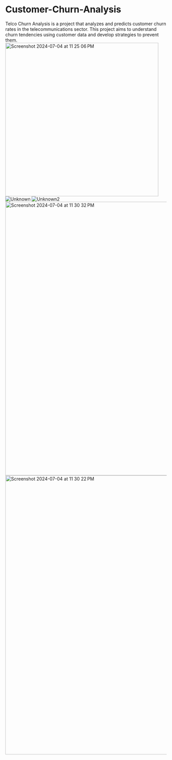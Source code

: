# Customer-Churn-Analysis
Telco Churn Analysis is a project that analyzes and predicts customer churn rates in the telecommunications sector. This project aims to understand churn tendencies using customer data and develop strategies to prevent them.
<img width="478" alt="Screenshot 2024-07-04 at 11 25 06 PM" src="https://github.com/VamsiP19/Customer-Churn-Analysis/assets/110325220/f3655d08-ed60-468c-a723-1aac03b8c3f7">
![Unknown](https://github.com/VamsiP19/Customer-Churn-Analysis/assets/110325220/b6e0547b-c11a-48d7-8af4-4147c2870bf4)
![Unknown2](https://github.com/VamsiP19/Customer-Churn-Analysis/assets/110325220/f8717e30-d5f6-4f3f-9ba7-da6bc78ebe18)
<img width="852" alt="Screenshot 2024-07-04 at 11 30 32 PM" src="https://github.com/VamsiP19/Customer-Churn-Analysis/assets/110325220/0959cc37-72c1-477a-959f-563d543f0f79">
<img width="869" alt="Screenshot 2024-07-04 at 11 30 22 PM" src="https://github.com/VamsiP19/Customer-Churn-Analysis/assets/110325220/9bad8c4a-5602-4780-b160-966226ad3c25">

